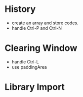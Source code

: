 
# History
- create an array and store codes.
- handle Ctrl-P and Ctrl-N

# Clearing Window
- handle Ctrl-L
- use paddingArea

# Library Import

